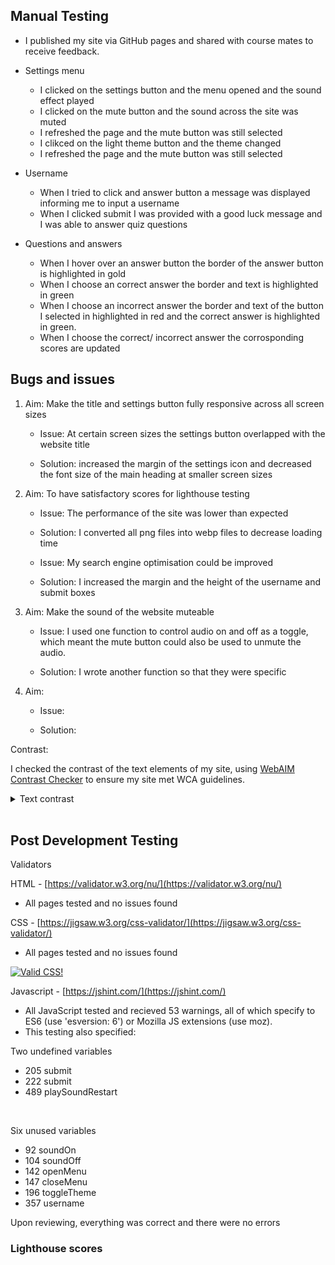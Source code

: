 ## Manual Testing

* I published my site via GitHub pages and shared with course mates to receive feedback. 


* Settings menu

    * I clicked on the settings button and the menu opened and the sound effect played
    * I clicked on the mute button and the sound across the site was muted
    * I refreshed the page and the mute button was still selected
    * I clikced on the light theme button and the theme changed
    * I refreshed the page and the mute button was still selected

* Username

    * When I tried to click and answer button a message was displayed informing me to input a username
    * When I clicked submit I was provided with a good luck message and I was able to answer quiz questions

* Questions and answers

    * When I hover over an answer button the border of the answer button is highlighted in gold
    * When I choose an correct answer the border and text is highlighted in green
    * When I choose an incorrect answer the border and text of the button I selected in highlighted in red and the correct answer is highlighted in green.
    * When I choose the correct/ incorrect answer the corrosponding scores are updated

## Bugs and issues

1. Aim: Make the title and settings button fully responsive across all screen sizes 

    * Issue:
At certain screen sizes the settings button overlapped with the website title

    * Solution:
increased the margin of the settings icon and decreased the font size of the main heading at smaller screen sizes


2. Aim: To have satisfactory scores for lighthouse testing

    * Issue: The performance of the site was lower than expected

    * Solution: I converted all png files into webp files to decrease loading time

    * Issue: My search engine optimisation could be improved

    * Solution: I increased the margin and the height of the username and submit boxes

3. Aim: Make the sound of the website muteable

    * Issue: I used one function to control audio on and off as a toggle, which meant the mute button could also be used to unmute the audio. 

    * Solution: I wrote another function so that they were specific

4. Aim: 

    * Issue: 

    * Solution:



Contrast:

I checked the contrast of the text elements of my site, using [WebAIM Contrast Checker](https://webaim.org/resources/contrastchecker/) to ensure my site met WCA guidelines.

<details><summary>Text contrast</summary>

![Contrast](./assets/images/contrast1.png)
![Contrast2](./assets/images/contrast2.png)

</details>
<br>



## Post Development Testing

Validators

HTML - [https://validator.w3.org/nu/](https://validator.w3.org/nu/)

* All pages tested and no issues found

CSS - [https://jigsaw.w3.org/css-validator/](https://jigsaw.w3.org/css-validator/)

* All pages tested and no issues found

<p>
    <a href="https://jigsaw.w3.org/css-validator/check/referer">
        <img style="border:0;width:88px;height:31px"
            src="https://jigsaw.w3.org/css-validator/images/vcss"
            alt="Valid CSS!" />
    </a>
</p>

Javascript - [https://jshint.com/](https://jshint.com/)

* All JavaScript tested and recieved 53 warnings, all of which specify to ES6 (use 'esversion: 6') or Mozilla JS extensions (use moz).
* This testing also specified:

Two undefined variables
* 205	submit
* 222	submit
* 489	playSoundRestart
<br>

Six unused variables
* 92	soundOn
* 104	soundOff
* 142	openMenu
* 147	closeMenu
* 196	toggleTheme
* 357	username

Upon reviewing, everything was correct and there were no errors

### Lighthouse scores

